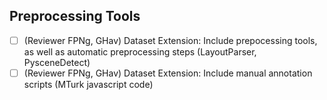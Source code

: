 ## Preprocessing Tools

- [ ] (Reviewer FPNg, GHav) Dataset Extension: Include prepocessing tools, as well as automatic preprocessing steps (LayoutParser, PysceneDetect)
- [ ] (Reviewer FPNg, GHav) Dataset Extension: Include manual annotation scripts (MTurk javascript code)

